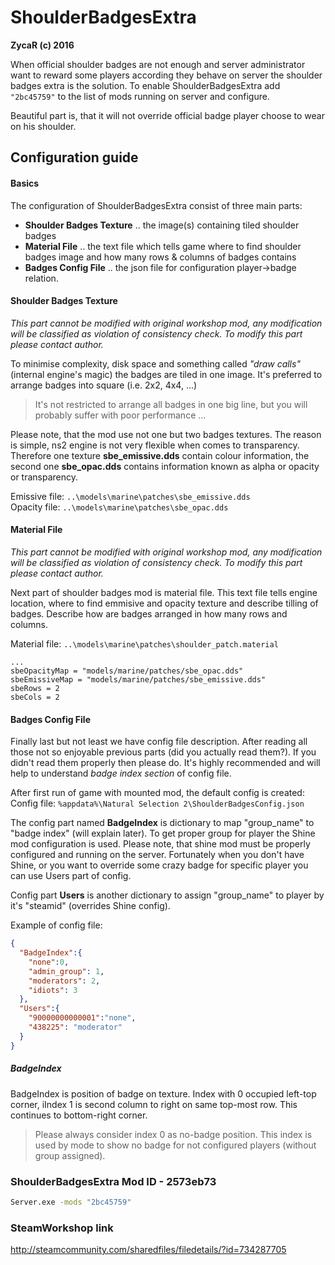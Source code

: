 # ShoulderBadgesExtra
**ZycaR (c) 2016**

When official shoulder badges are not enough and server administrator want to reward some players according they behave on server the shoulder badges extra is the solution. To enable ShoulderBadgesExtra add ``"2bc45759"`` to the list of mods running on server and configure.

Beautiful part is, that it will not override official badge player choose to wear on his shoulder.
## Configuration guide
#### Basics

The configuration of ShoulderBadgesExtra consist of three main parts:
- **Shoulder Badges Texture** .. the image(s) containing tiled shoulder badges
- **Material File** .. the text file which tells game where to find shoulder badges image and how many rows & columns of badges contains
- **Badges Config File** .. the json file for configuration player->badge relation.

#### Shoulder Badges Texture
*This part cannot be modified with original workshop mod, any modification will be classified as violation of consistency check. To modify this part please contact author.*


To minimise complexity, disk space and something called *"draw calls"* (internal engine's magic) the badges are tiled in one image. It's preferred to arrange badges into square (i.e. 2x2, 4x4, ...)

> It's not restricted to arrange all badges in one big line, but you will probably suffer with poor performance ...

Please note, that the mod use not one but two badges textures. The reason is simple, ns2 engine is not very flexible when comes to transparency. Therefore one texture **sbe_emissive.dds** contain colour information, the second one **sbe_opac.dds** contains information known as alpha or opacity or transparency.

Emissive file: ``..\models\marine\patches\sbe_emissive.dds``\
Opacity file: ``..\models\marine\patches\sbe_opac.dds``

#### Material File
*This part cannot be modified with original workshop mod, any modification will be classified as violation of consistency check. To modify this part please contact author.*

Next part of shoulder badges mod is material file. This text file tells engine location, where to find emmisive and opacity texture and describe tilling of badges. Describe how are badges arranged in how many rows and columns.

Material file: ``..\models\marine\patches\shoulder_patch.material``
```
...
sbeOpacityMap = "models/marine/patches/sbe_opac.dds"
sbeEmissiveMap = "models/marine/patches/sbe_emissive.dds"
sbeRows = 2
sbeCols = 2
```

#### Badges Config File
Finally last but not least we have config file description. After reading all those not so enjoyable previous parts (did you actually read them?). If you didn't read them properly then please do. It's highly recommended and will help to understand *badge index section* of config file.

After first run of game with mounted mod, the default config is created:\
Config file: ``%appdata%\Natural Selection 2\ShoulderBadgesConfig.json``

The config part named **BadgeIndex** is dictionary to map "group_name" to "badge index" (will explain later).
To get proper group for player the Shine mod configuration is used. Please note, that shine mod must be properly configured and running on the server. Fortunately when you don't have Shine, or you want to override some crazy badge for specific player you can use Users part of config.

Config part **Users** is another dictionary to assign "group_name" to player by it's "steamid" (overrides Shine config).

Example of config file:
```json
{
  "BadgeIndex":{
    "none":0,
    "admin_group": 1,
    "moderators": 2,
    "idiots": 3
  },
  "Users":{
    "90000000000001":"none",
    "438225": "moderator"
  }
}
```

##### BadgeIndex
BadgeIndex is position of badge on texture. Index with 0 occupied left-top corner, iIndex 1 is second column to right on same top-most row. This continues to bottom-right corner.

> Please always consider index 0 as no-badge position. This index is used by mode to show no badge for not configured players (without group assigned).

### ShoulderBadgesExtra Mod ID - 2573eb73
```sh
Server.exe -mods "2bc45759"
```

### SteamWorkshop link
http://steamcommunity.com/sharedfiles/filedetails/?id=734287705